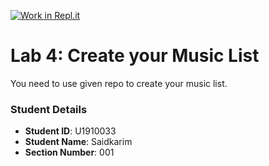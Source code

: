 [![Work in Repl.it](https://classroom.github.com/assets/work-in-replit-14baed9a392b3a25080506f3b7b6d57f295ec2978f6f33ec97e36a161684cbe9.svg)](https://classroom.github.com/online_ide?assignment_repo_id=4345187&assignment_repo_type=AssignmentRepo)
# Lab 4: Create your Music List

You need to use given repo to create your music list.

### Student Details

- **Student ID**: U1910033
- **Student Name**: Saidkarim
- **Section Number**: 001
